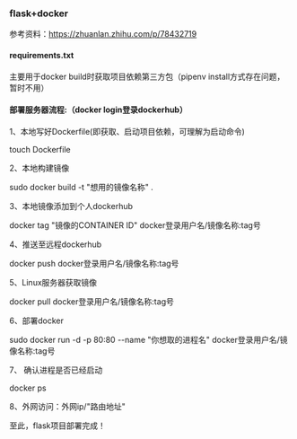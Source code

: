 ### flask+docker

参考资料：https://zhuanlan.zhihu.com/p/78432719

#### requirements.txt

主要用于docker build时获取项目依赖第三方包（pipenv install方式存在问题，暂时不用）

#### 部署服务器流程:（docker login登录dockerhub）

1、本地写好Dockerfile(即获取、启动项目依赖，可理解为启动命令)

touch Dockerfile

2、本地构建镜像

sudo docker build -t "想用的镜像名称" .

3、本地镜像添加到个人dockerhub

 docker tag "镜像的CONTAINER ID" docker登录用户名/镜像名称:tag号

4、推送至远程dockerhub

docker push docker登录用户名/镜像名称:tag号

5、Linux服务器获取镜像

docker pull docker登录用户名/镜像名称:tag号

6、部署docker

sudo docker run -d -p 80:80 --name "你想取的进程名" docker登录用户名/镜像名称:tag号

7、 确认进程是否已经启动

docker ps

8、外网访问：外网ip/"路由地址"

至此，flask项目部署完成！
